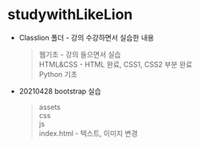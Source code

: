 # studywithLikeLion

* Classlion 폴더 - 강의 수강하면서 실습한 내용  
  > 웹기초 - 강의 들으면서 실습   
  > HTML&CSS - HTML 완료, CSS1, CSS2 부분 완료   
  > Python 기초

* 20210428 bootstrap 실습  
  > assets    
  > css      
  > js    
  > index.html - 텍스트, 이미지 변경    

